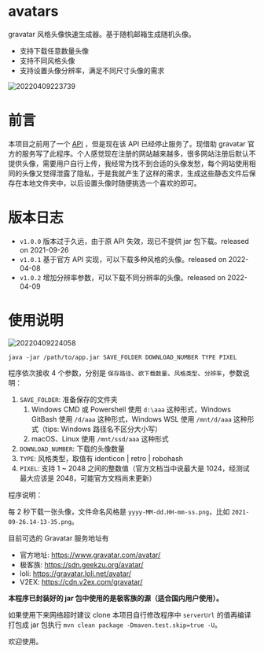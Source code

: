 # avatars

gravatar 风格头像快速生成器。基于随机邮箱生成随机头像。

- 支持下载任意数量头像
- 支持不同风格头像
- 支持设置头像分辨率，满足不同尺寸头像的需求

![20220409223739](https://pic.dogimg.com/2022/04/09/62519a3fc5831.png)

# 前言

本项目之前用了一个 [API](https://api.prodless.com/avatar.png) ，但是现在该 API 已经停止服务了。现借助 gravatar 官方的服务写了此程序。个人感觉现在注册的网站越来越多，很多网站注册后默认不提供头像，需要用户自行上传，我经常为找不到合适的头像发愁，每个网站使用相同的头像又觉得泄露了隐私，于是我就产生了这样的需求，生成这些静态文件后保存在本地文件夹中，以后设置头像时随便挑选一个喜欢的即可。

# 版本日志

- `v1.0.0` 版本过于久远，由于原 API 失效，现已不提供 jar 包下载。released on 2021-09-26
- `v1.0.1` 基于官方 API 实现，可以下载多种风格的头像。released on 2022-04-08
- `v1.0.2` 增加分辨率参数，可以下载不同分辨率的头像。released on 2022-04-09

# 使用说明

![20220409224058](https://pic.dogimg.com/2022/04/09/62519b06c85a5.png)

```
java -jar /path/to/app.jar SAVE_FOLDER DOWNLOAD_NUMBER TYPE PIXEL
```

程序依次接收 4 个参数，分别是 `保存路径`、`欲下载数量`、`风格类型`、`分辨率`，参数说明：

1. `SAVE_FOLDER`: 准备保存的文件夹
   1. Windows CMD 或 Powershell 使用 `d:\aaa` 这种形式，Windows GitBash 使用 `/d/aaa` 这种形式，Windows WSL 使用 `/mnt/d/aaa` 这种形式（tips: Windows 路径名不区分大小写）
   2. macOS、Linux 使用 `/mnt/ssd/aaa` 这种形式
2. `DOWNLOAD_NUMBER`: 下载的头像数量
3. `TYPE`: 风格类型，取值有 identicon | retro | robohash
4. `PIXEL`: 支持 1 ~ 2048 之间的整数值（官方文档当中说最大是 1024，经测试最大应该是 2048，可能官方文档尚未更新）

程序说明：

每 2 秒下载一张头像，文件命名风格是 `yyyy-MM-dd.HH-mm-ss.png`，比如 `2021-09-26.14-13-35.png`。

目前可选的 Gravatar 服务地址有

- 官方地址: https://www.gravatar.com/avatar/
- 极客族: https://sdn.geekzu.org/avatar/
- loli: https://gravatar.loli.net/avatar/
- V2EX: https://cdn.v2ex.com/gravatar/

**本程序已封装好的 jar 包中使用的是极客族的源（适合国内用户使用）。**

如果使用下来网络超时建议 clone 本项目自行修改程序中 `serverUrl` 的值再编译打包成 jar 包执行 `mvn clean package -Dmaven.test.skip=true -U`。

欢迎使用。

